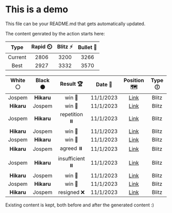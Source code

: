 # This is a demo

This file can be your README.md that gets automatically updated.

The content genrated by the action starts here:

<!--START_SECTION:chessStats-->
<!-- Automatically generated with https://github.com/Balastrong/chess-stats-action -->

| Type | Rapid ⏲️ | Blitz ⚡ | Bullet 🔫 |
|:---:|:---:|:---:|:---:|
| Current | 2806 | 3200 | 3266 |
| Best | 2927 | 3332 | 3570 |

| White ⚪ | Black ⚫ | Result 🏆 | Date 📅 | Position 🗺️ | Type 🕕 |
|:---:|:---:|:---:|:---:|:---:|:---:|
| Jospem | **Hikaru** | win 🥇 | 11/1/2023 | <a href="http://www.ee.unb.ca/cgi-bin/tervo/fen.pl?select=2Q2bk1/5p1p/8/2K3p1/2N2P2/5q2/2P4P/q7 w - -">Link</a> | Blitz |
| **Hikaru** | Jospem | win 🥇 | 11/1/2023 | <a href="http://www.ee.unb.ca/cgi-bin/tervo/fen.pl?select=4b1k1/5P2/p5P1/1p2B1K1/8/P7/1P6/8 b - -">Link</a> | Blitz |
| Jospem | **Hikaru** | repetition ⏸️ | 11/1/2023 | <a href="http://www.ee.unb.ca/cgi-bin/tervo/fen.pl?select=4k3/2p3r1/1p1b4/p2R3p/P1P5/1P5P/5BK1/8 w - -">Link</a> | Blitz |
| **Hikaru** | Jospem | win 🥇 | 11/1/2023 | <a href="http://www.ee.unb.ca/cgi-bin/tervo/fen.pl?select=5r2/5P2/ppq1N1pk/2p4p/2P1R3/3P3P/1P3RK1/8 b - -">Link</a> | Blitz |
| Jospem | **Hikaru** | win 🥇 | 11/1/2023 | <a href="http://www.ee.unb.ca/cgi-bin/tervo/fen.pl?select=8/8/5k2/1p2p1p1/1p1pP1P1/1PpP4/2P2K2/3r4 w - -">Link</a> | Blitz |
| **Hikaru** | Jospem | agreed ⏸️ | 11/1/2023 | <a href="http://www.ee.unb.ca/cgi-bin/tervo/fen.pl?select=8/8/1p3p2/p2P1kp1/P1P5/1P6/5K2/8 b - -">Link</a> | Blitz |
| Jospem | **Hikaru** | insufficient ⏸️ | 11/1/2023 | <a href="http://www.ee.unb.ca/cgi-bin/tervo/fen.pl?select=8/8/8/3k4/3n4/3K1N2/8/8 w - -">Link</a> | Blitz |
| **Hikaru** | Jospem | win 🥇 | 11/1/2023 | <a href="http://www.ee.unb.ca/cgi-bin/tervo/fen.pl?select=rnbqk2r/pp1pppbp/5np1/2p5/2PP4/4PN2/PP3PPP/RNBQKB1R w KQkq -">Link</a> | Blitz |
| Jospem | **Hikaru** | win 🥇 | 11/1/2023 | <a href="http://www.ee.unb.ca/cgi-bin/tervo/fen.pl?select=8/p4k2/1p3r1p/2b5/2P3PP/2Q5/P3r3/7K w - -">Link</a> | Blitz |
| **Hikaru** | Jospem | resigned ❌ | 11/1/2023 | <a href="http://www.ee.unb.ca/cgi-bin/tervo/fen.pl?select=8/8/5b2/5p2/5P2/2k2K1p/8/4N3 w - -">Link</a> | Blitz |

<!--END_SECTION:chessStats-->

Existing content is kept, both before and after the generated content :)
